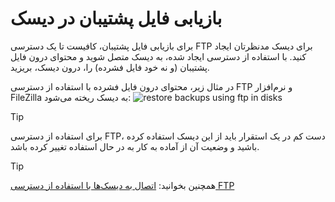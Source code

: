 # بازیابی فایل پشتیبان در دیسک
برای بازیابی فایل پشتیبان، کافیست تا یک
دسترسی FTP برای دیسک مدنظرتان ایجاد کنید. با استفاده از دسترسی ایجاد شده، به دیسک متصل شوید و 
محتوای درون فایل پشتیبان (و نه خود فایل فشرده) را، درون دیسک، بریزید.

در مثال زیر، محتوای درون فایل فشرده با استفاده از دسترسی FTP و نرم‌افزار FileZilla به دیسک ریخته می‌شود:
![restore backups using ftp in disks](https://files.liara.ir/liara/docs/restore-backup-in-disks.gif)


> [!TIP]
> برای استفاده از دسترسی FTP، دست کم در یک استقرار باید از این دیسک استفاده کرده باشید و وضعیت آن از آماده به کار به در حال استفاده تغییر کرده باشد. 

> [!TIP]
> همچنین بخوانید: [اتصال به دیسک‌ها با استفاده از دسترسی FTP](../../connect/ftp.md)
